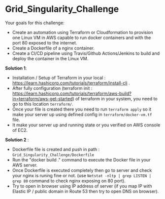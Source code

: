 # Grid_Singularity_Challenge
Your goals for this challenge:

- Create an automation using Terraform or Cloudformation to provision one Linux VM in AWS capable to run docker containers and with the port 80 exposed to the internet.
- Create a Dockerfile of a nginx container.
- Create a CI/CD pipeline using Travis/Github Actions/Jenkins to build and deploy the container in the Linux VM.

**Solution 1**: 

- Installation / Setup of Terraform in your local : https://learn.hashicorp.com/tutorials/terraform/install-cli .
-  After fully configuration (terraform init : https://learn.hashicorp.com/tutorials/terraform/aws-build?in=terraform/aws-get-started) of terraform in your system, you need to go to this location `terraform/`.
-  Once your file is created there you need to run `terraform apply` so it make your server up using defined config in `terraform/docker-vm.tf` file.
-  It make your server up and running state or you verified on AWS console of EC2.

**Solution 2** :

- Dockerfile file is created and push in path : `Grid_Singularity_Challenge/Dockerfile`
- Run the "docker build ." command to execute the Docker file in your AWS server.
- Once Dockerfile is executed completely then go to server and check your nginx is runing fine or not. (use `Netstat -nltp | grep LISTEN | grep 80` command to check nginx exposing on 80 port).
- Try to open in browser using IP address of server (if you map IP with Elastic IP / public domain in Route 53 then try to open DNS on browser).
